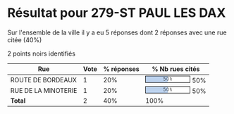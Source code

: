 # Résultat pour 279-ST PAUL LES DAX

Sur l'ensemble de la ville il y a eu 5 réponses dont 2 réponses avec une rue citée (40%)

2 points noirs identifiés

| Rue | Vote | % réponses | % Nb rues cités|
|-----|------|------------|----------------|
| ROUTE DE BORDEAUX | 1 | 20% | <img src="../../img/bar_50.gif" />&nbsp;50%|
| RUE DE LA MINOTERIE | 1 | 20% | <img src="../../img/bar_50.gif" />&nbsp;50%|
| **Total** | 2 | 40% | 100%|
